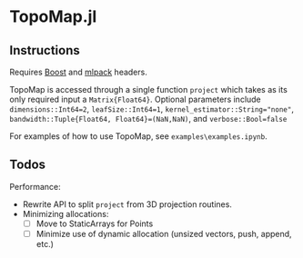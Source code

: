 # TopoMap.jl

## Instructions

Requires [Boost](https://www.boost.org/) and [mlpack](https://www.mlpack.org/) headers. 

TopoMap is accessed through a single function `project` which takes as its only required input a `Matrix{Float64}`. Optional parameters include `dimensions::Int64=2`, `leafSize::Int64=1`, `kernel_estimator::String="none"`, `bandwidth::Tuple{Float64, Float64}=(NaN,NaN)`, and `verbose::Bool=false`

For examples of how to use TopoMap, see `examples\examples.ipynb`.

## Todos

Performance:
* Rewrite API to split `project` from 3D projection routines.
* Minimizing allocations:
  - [ ] Move to StaticArrays for Points
  - [ ] Minimize use of dynamic allocation (unsized vectors, push, append, etc.)
